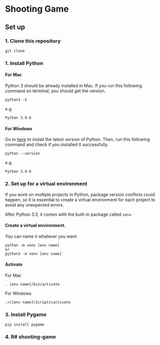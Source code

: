 # Shooting Game

## Set up

### 1. Clone this repository

```
git clone 
```

### 1. Install Python

#### For Mac

Python 3 should be already installed in Mac.
If you run this following command on terminal, you should get the version.

```
python3 -V
```

e.g.
```
Python 3.9.6
```

#### For Windows

Go to [here](https://www.python.org/) to install the latest version of Python.
Then, run this following command and check if you installed it successfully.

```
python --version
```

e.g.
```
Python 3.9.6
```

### 2. Set up for a virtual environment

If you work on multiple projects in Python, package version conflicts could happen, so it is essential to create a virtual environment for each project to avoid any unexpected errors.

After Python 3.3, it comes with the built-in package called `venv`.

#### Create a virtual environment. 

You can name it whatever you want.

```
python -m venv [env name]
or
python3 -m venv [env name]
```

#### Activate

For Mac

```
. [env name]/bin/activate
```

For Windows

```
.=\[env name]\Scripts\activate
```

### 3. Install Pygame

```
pip install pygame
```

### 4. R# shooting-game

